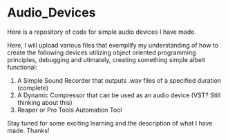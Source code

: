 # Audio_Devices
Here is a repository of code for simple audio devices I have made. 

Here, I will upload various files that exemplify my understanding of how to create the following devices
utilizing object oriented programming principles, debugging and utimately, creating something simple albeit functional: 

1. A Simple Sound Recorder that outputs .wav files of a specified duration (complete)
2. A Dynamic Compressor that can be used as an audio device  (VST? Still thinking about this) 
3. Reaper or Pro Tools Automation Tool

Stay tuned for some exciting learning and the description of what I have made. 
Thanks! 
